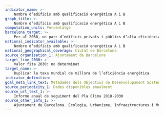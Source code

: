 ```yaml
---
indicator_name: >-
    Nombre d’edificis amb qualificació energètica A i B
graph_title: >-
    Nombre d’edificis amb qualificació energètica A i B
computation_units: Percentatge
barcelona_target: >-
    Per al 2030, un parc d’edificis privats i públics d’alta eficiència energètica
national_indicator_available: >-
    Nombre d’edificis amb qualificació energètica A i B
national_geographical_coverage: Ciutat de Barcelona 
source_organisation_1: Ajuntament de Barcelona
target_line_2030: >-
    Valor fita 2030: no determinat
target_name: >-
    Duplicar la taxa mundial de millora de l’eficiència energètica
indicator_definition:
goal_meta_link_text: Metadades dels Objectius de Desenvolupament Sostenible de les Nacions Unides (pdf 894kB)
source_periodicity_1: Dades disponibles anualment
source_url_text_1: >-
    Informe anual de seguiment del Pla Clima 2018-2030 
source_other_info_1: >-
    Ajuntament de Barcelona. Ecologia, Urbanisme, Infraestructures i Mobilitat
---
```

